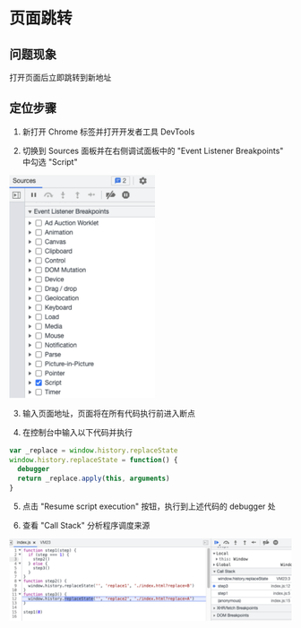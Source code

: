 # 页面跳转

## 问题现象
打开页面后立即跳转到新地址

## 定位步骤
1. 新打开 Chrome 标签并打开开发者工具 DevTools

2. 切换到 Sources 面板并在右侧调试面板中的 "Event Listener Breakpoints" 中勾选 "Script"

<img src="debug-1.png" width="260" />

3. 输入页面地址，页面将在所有代码执行前进入断点

4. 在控制台中输入以下代码并执行

  ```javascript
  var _replace = window.history.replaceState
  window.history.replaceState = function() {
    debugger
    return _replace.apply(this, arguments)
  }
  ```
  
5. 点击 "Resume script execution" 按钮，执行到上述代码的 debugger 处

6. 查看 "Call Stack" 分析程序调度来源

  ![debug step2](debug-2.png)